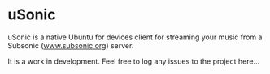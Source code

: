 # uSonic

uSonic is a native Ubuntu for devices client for streaming your music from a Subsonic (www.subsonic.org) server.

It is a work in development. Feel free to log any issues to the project here...
